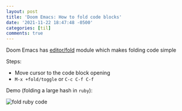 ```yaml
---
layout: post
title: 'Doom Emacs: How to fold code blocks'
date: '2021-11-22 18:47:48 -0500'
categories: [til]
comments: true
---
```

Doom Emacs has
[editor/fold](https://github.com/hlissner/doom-emacs/blob/develop/modules/editor/fold/README.org)
module which makes folding code simple

Steps:

-   Move cursor to the code block opening
-   `M-x +fold/toggle` or `C-c C-f C-f`

Demo (folding a large hash in `ruby`):

![fold ruby code](https://i.imgur.com/nMMKcPi.png)

